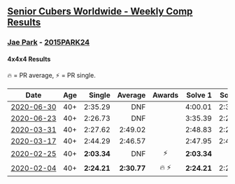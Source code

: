 <style>table {white-space: nowrap;}</style>

## [Senior Cubers Worldwide - Weekly Comp Results](/scw-comp/results/)
### [Jae Park](README.md) - [2015PARK24](https://www.worldcubeassociation.org/persons/2015PARK24?event=444)
#### 4x4x4 Results

<span style="white-space: nowrap;">🔥 = PR average</span>, <span style="white-space: nowrap;">⚡ = PR single</span>.

| Date | Age | Single | Average | Awards | Solve 1 | Solve 2 | Solve 3 | Solve 4 | Solve 5 | Video |
| :--: | :--: | --: | --: | :--: | --: | --: | --: | --: | --: | :-- |
| [2020-06-30](../../results/2020-06-30/444.md) | 40+ | 2:35.29 | DNF |  | 4:00.01 | 2:35.29 | DNS | DNS | DNS | [Link](https://www.facebook.com/events/284746466306313/permalink/287832065997753/) |
| [2020-06-23](../../results/2020-06-23/444.md) | 40+ | 2:26.73 | DNF |  | 3:35.39 | 2:26.73 | DNS | DNS | DNS | [Link](https://www.facebook.com/events/268636114456043/permalink/269124617740526/) |
| [2020-03-31](../../results/2020-03-31/444.md) | 40+ | 2:27.62 | 2:49.02 |  | 2:48.83 | 2:27.62 | 2:59.73 | 2:54.48 | 2:43.75 | [Link](https://www.facebook.com/events/269276700734640/permalink/269762840686026/) |
| [2020-03-17](../../results/2020-03-17/444.md) | 40+ | 2:44.29 | 2:46.57 |  | 2:47.95 | 2:47.48 | 2:44.29 | DNS | DNS | [Link](https://www.facebook.com/events/211732526904866/permalink/213592526718866/) |
| [2020-02-25](../../results/2020-02-25/444.md) | 40+ | **2:03.34** | DNF | ⚡ | **2:03.34** | DNF | 2:38.58 | DNS | DNS | [Link](https://www.facebook.com/events/805797596592397/permalink/806066883232135/) |
| [2020-02-04](../../results/2020-02-04/444.md) | 40+ | **2:24.21** | **2:30.77** | 🔥 ⚡ | **2:24.21** | 2:29.62 | 2:38.49 | DNS | DNS | [Link](https://www.facebook.com/groups/1604105099735401/permalink/2135447743267798/) |


<!-- Global site tag (gtag.js) - Google Analytics -->
<script async src="https://www.googletagmanager.com/gtag/js?id=UA-86348435-3"></script>
<script>window.dataLayer = window.dataLayer || []; function gtag() {dataLayer.push(arguments);} gtag('js', new Date()); gtag('config', 'UA-86348435-3');</script>
